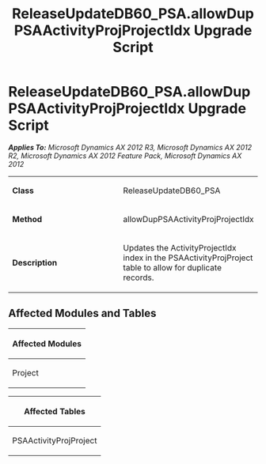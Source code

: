 ﻿---
title: ReleaseUpdateDB60_PSA.allowDupPSAActivityProjProjectIdx Upgrade Script
TOCTitle: ReleaseUpdateDB60_PSA.allowDupPSAActivityProjProjectIdx Upgrade Script
ms:assetid: 840e935d-cf8e-5030-c900-2dd69c766d93
ms:mtpsurl: https://msdn.microsoft.com/en-us/library/JJ686001(v=AX.60)
ms:contentKeyID: 49709452
ms.date: 05/18/2015
mtps_version: v=AX.60
---

# ReleaseUpdateDB60\_PSA.allowDupPSAActivityProjProjectIdx Upgrade Script 


_**Applies To:** Microsoft Dynamics AX 2012 R3, Microsoft Dynamics AX 2012 R2, Microsoft Dynamics AX 2012 Feature Pack, Microsoft Dynamics AX 2012_

<table>
<colgroup>
<col style="width: 50%" />
<col style="width: 50%" />
</colgroup>
<tbody>
<tr class="odd">
<td><p><strong>Class</strong></p></td>
<td><p>ReleaseUpdateDB60_PSA</p></td>
</tr>
<tr class="even">
<td><p><strong>Method</strong></p></td>
<td><p>allowDupPSAActivityProjProjectIdx</p></td>
</tr>
<tr class="odd">
<td><p><strong>Description</strong></p></td>
<td><p>Updates the ActivityProjectIdx index in the PSAActivityProjProject table to allow for duplicate records.</p></td>
</tr>
</tbody>
</table>


## Affected Modules and Tables

<table>
<colgroup>
<col style="width: 100%" />
</colgroup>
<thead>
<tr class="header">
<th><p>Affected Modules</p></th>
</tr>
</thead>
<tbody>
<tr class="odd">
<td><p>Project</p></td>
</tr>
</tbody>
</table>


<table>
<colgroup>
<col style="width: 100%" />
</colgroup>
<thead>
<tr class="header">
<th><p>Affected Tables</p></th>
</tr>
</thead>
<tbody>
<tr class="odd">
<td><p>PSAActivityProjProject</p></td>
</tr>
</tbody>
</table>

  


